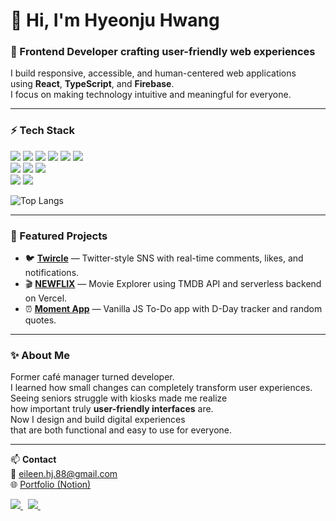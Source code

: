 # 👋 Hi, I'm Hyeonju Hwang  

### 🚀 Frontend Developer crafting user-friendly web experiences  
I build responsive, accessible, and human-centered web applications  
using **React**, **TypeScript**, and **Firebase**.  
I focus on making technology intuitive and meaningful for everyone.  

---

### ⚡️ Tech Stack  
<div>
  <img src="https://img.shields.io/badge/React-20232a?style=flat&logo=react&logoColor=61DAFB">
  <img src="https://img.shields.io/badge/JavaScript-F7DF1E?style=flat&logo=javascript&logoColor=white">
  <img src="https://img.shields.io/badge/TypeScript-3178C6?style=flat&logo=typescript&logoColor=white">
  <img src="https://img.shields.io/badge/Firebase-FFCA28?style=flat&logo=firebase&logoColor=DD2C00">
  <img src="https://img.shields.io/badge/Tanstack_Query-44bd32?style=flat&logo=react-query&logoColor=FF4154">
  <img src="https://img.shields.io/badge/Styled_Components-DB7093?style=flat&logo=styled-components&logoColor=white">
</div>
<div>
  <img src="https://img.shields.io/badge/Next.js-000000?style=flat&logo=next.js&logoColor=white">
  <img src="https://img.shields.io/badge/tailwind_css-06B6D4?style=flat&logo=tailwindCSS&logoColor=61DAFB">
  <img src="https://img.shields.io/badge/Recoil-3578E5?style=flat&logo=recoil&logoColor=white">
</div>
<div>
  <img src="https://img.shields.io/badge/Node.js-5FA04E?style=flat&logo=node.js&logoColor=white">
  <img src="https://img.shields.io/badge/supabase-3FCF8E?style=flat&logo=supabase&logoColor=white">
</div>

![Top Langs](https://github-readme-stats.vercel.app/api/top-langs/?username=eileen819&layout=compact)

---

### 💼 Featured Projects  

- 🐦 **[Twircle](https://twircle.vercel.app)** — Twitter-style SNS with real-time comments, likes, and notifications.  
- 🎬 **[NEWFLIX](https://newflix-eileen.vercel.app)** — Movie Explorer using TMDB API and serverless backend on Vercel.  
- ⏰ **[Moment App](https://moment-of-today.netlify.app)** — Vanilla JS To-Do app with D-Day tracker and random quotes.  

---

### ✨ About Me  
Former café manager turned developer.  
I learned how small changes can completely transform user experiences.  
Seeing seniors struggle with kiosks made me realize  
how important truly **user-friendly interfaces** are.  
Now I design and build digital experiences  
that are both functional and easy to use for everyone.  

---

📫 **Contact**  
📧 [eileen.hj.88@gmail.com](mailto:eileen.hj.88@gmail.com)  
🌐 [Portfolio (Notion)](https://eileen88.notion.site/27bbe832d05380d9b2fbd5918616f841)  

<div>
  <a href="https://eileen88.notion.site/27bbe832d05380d9b2fbd5918616f841" target="_blank">
    <img src="https://img.shields.io/badge/Portfolio-000000?style=flat&logo=notion&logoColor=white">
  </a>&nbsp
  <a href="mailto:eileen.hj.88@gmail.com">
    <img src="https://img.shields.io/badge/GitHub-181717?style=flat&logo=github&logoColor=white">
  </a>&nbsp
</div>
